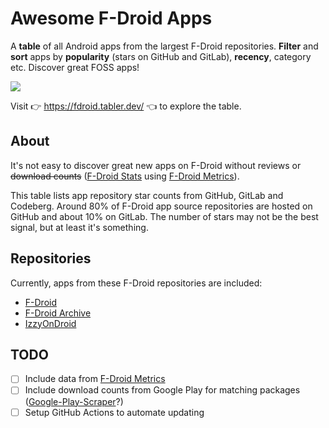 # Awesome F-Droid Apps

A **table** of all Android apps from the largest F-Droid repositories. **Filter** and **sort** apps by **popularity** (stars on GitHub and GitLab), **recency**, category etc. Discover great FOSS apps!

[<img src="https://github.com/user-attachments/assets/02dd4059-6551-483f-a7bd-20d7fe3eb0e4">](https://fdroid.tabler.dev/)

Visit 👉 https://fdroid.tabler.dev/ 👈 to explore the table.

## About

It's not easy to discover great new apps on F-Droid without reviews or ~~download counts~~ ([F-Droid Stats](https://divested.dev/pages/fdroid_stats) using [F-Droid Metrics](https://f-droid.org/2021/03/01/fdroid-metrics-and-clean-insights.html)).

This table lists app repository star counts from GitHub, GitLab and Codeberg. Around 80% of F-Droid app source repositories are hosted on GitHub and about 10% on GitLab. The number of stars may not be the best signal, but at least it's something.

## Repositories

Currently, apps from these F-Droid repositories are included:

* [F-Droid](https://f-droid.org/repo)
* [F-Droid Archive](https://f-droid.org/archive)
* [IzzyOnDroid](https://apt.izzysoft.de/fdroid/repo)

## TODO

- [ ] Include data from [F-Droid Metrics](https://f-droid.org/2021/03/01/fdroid-metrics-and-clean-insights.html)
- [ ] Include download counts from Google Play for matching packages ([Google-Play-Scraper](https://github.com/JoMingyu/google-play-scraper)?)
- [ ] Setup GitHub Actions to automate updating
